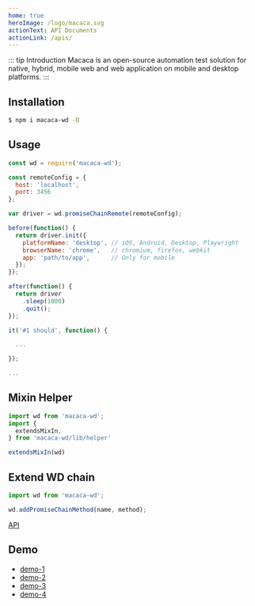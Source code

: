```yaml
---
home: true
heroImage: /logo/macaca.svg
actionText: API Documents
actionLink: /apis/
---
```


::: tip Introduction
Macaca is an open-source automation test solution for native, hybrid, mobile web and web application on mobile and desktop platforms.
:::

## Installation

```bash
$ npm i macaca-wd -D
```

## Usage

```javascript
const wd = require('macaca-wd');

const remoteConfig = {
  host: 'localhost',
  port: 3456
};

var driver = wd.promiseChainRemote(remoteConfig);

before(function() {
  return driver.init({
    platformName: 'desktop', // iOS, Android, Desktop, Playwright
    browserName: 'chrome',   // chromium, firefox, webkit
    app: 'path/to/app',      // Only for mobile
  });
});

after(function() {
  return driver
    .sleep(1000)
    .quit();
});

it('#1 should', function() {

  ...

});

...

```

## Mixin Helper

```javascript
import wd from 'macaca-wd';
import {
  extendsMixIn,
} from 'macaca-wd/lib/helper'

extendsMixIn(wd)
```

## Extend WD chain

```javascript
import wd from 'macaca-wd';

wd.addPromiseChainMethod(name, method);
```

[API](//macacajs.github.io/macaca-wd/apis)

## Demo

- [demo-1](//github.com/app-bootstrap/web-app-bootstrap)
- [demo-2](//github.com/macacajs/macaca-reporter)
- [demo-3](//github.com/macaca-sample/antd-sample)
- [demo-4](//github.com/xudafeng/autoresponsive-react)
